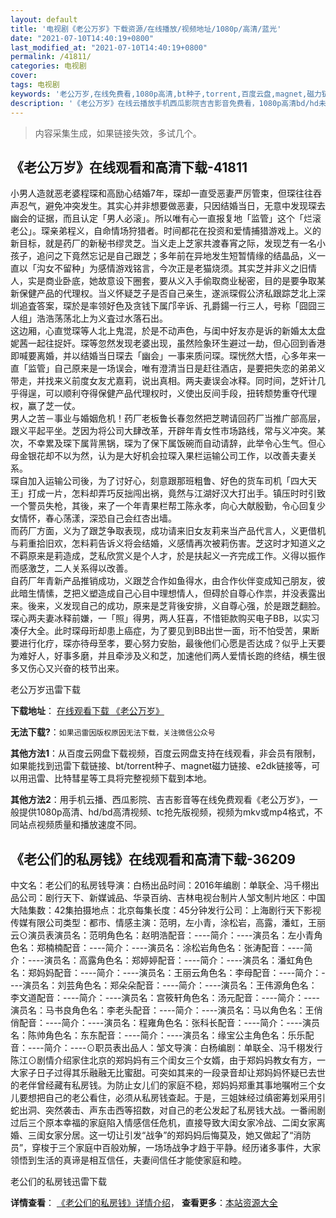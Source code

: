 ```yaml
---
layout: default
title: '电视剧《老公万岁》下载资源/在线播放/视频地址/1080p/高清/蓝光'
date: "2021-07-10T14:40:19+0800"
last_modified_at: "2021-07-10T14:40:19+0800"
permalink: /41811/
categories: 电视剧
cover:
tags: 电视剧
keywords: '老公万岁,在线免费看,1080p高清,bt种子,torrent,百度云盘,magnet,磁力链,迅雷下载资源'
description: '《老公万岁》在线云播放手机西瓜影院吉吉影音免费看，1080p高清bd/hd未删减完整版和tc抢先枪版，mkv/mp4格式，附带bt/torrent种子、magnet/磁力链、百度云盘、网盘资源迅雷下载链接'
---
```


>内容采集生成，如果链接失效，多试几个。


## 《老公万岁》在线观看和高清下载-41811

小男人造就恶老婆程琛和高励心结婚7年，琛却一直受恶妻严厉管束，但琛往往吞声忍气，避免冲突发生。其实心并非想要做恶妻，只因结婚当日，无意中发现琛去幽会的证据，而且认定「男人必滚」。所以唯有心一直报复地「监管」这个「烂滚老公」。琛亲弟程义，自命情场狩猎者。时间都花在投资和爱情捕猎游戏上。义的新目标，就是药厂的新秘书缪灵芝。当义走上芝家共渡春宵之际，发现芝有一名小孩子，追问之下竟然忘记是自己跟芝；多年前在异地发生短暂情缘的结晶品，义一直以「沟女不留种」为感情游戏铭言，今次正是老猫烧须。其实芝并非义之旧情人，实是商业卧底，她故意设下圈套，要从义入手偷取商业秘密，目的是要争取某新保健产品的代理权。当义怀疑芝子是否自己亲生，遂派琛假公济私跟踪芝北上深圳追査答案，琛於是率领好色及贪钱下属邝辛诉、孔爵鍚一行三人，号称「囧囧三人组」浩浩荡荡北上为义査过水落石出。<br />这边厢，心直觉琛等人北上鬼混，於是不动声色，与闺中好友亦是诉的新婚太太盘妮茜一起往捉奸。琛等忽然发现老婆出现，虽然险象环生避过一劫，但心回到香港即喊要离婚，并以结婚当日琛去「幽会」一事来质问琛。琛恍然大悟，心多年来一直「监管」自己原来是一场误会，唯有澄清当日是赶往酒店，是要把失恋的弟弟义带走，并找来义前度女友尤嘉莉，说出真相。两夫妻误会冰释。同时间，芝奸计几乎得逞，可以顺利夺得保健产品代理权时，义使出反间手段，扭转颓势重夺代理权，赢了芝一仗。<br />男人之苦－事业与婚姻危机！药厂老板鲁长春忽然把芝聘请回药厂当推广部高层，跟义平起平坐。芝因为将公司大肆改革，开辟年青女性市场路线，常与义冲突。某次，不幸累及琛下属背黑锅，琛为了保下属饭碗而自动请辞，此举令心生气。但心母金银花却不以为然，认为是大好机会拉琛入果栏运输公司工作，以改善夫妻关系。<br />琛自加入运输公司後，为了讨好心，刻意跟那班粗鲁、好色的货车司机「四大天王」打成一片，怎料却弄巧反拙闯出祸，竟然与江湖好汉大打出手。镇压时时引致一个警员失枪，其後，来了一个年青果栏帮工陈永孝，向心大献殷勤，令心回复少女情怀，春心荡漾，深恐自己会红杏出墙。<br />而药厂方面，义为了跟芝争取表现，成功请来旧女友莉来当产品代言人，义更借机与莉重拾旧欢，怎料莉告诉义将会结婚，义感情再次被莉伤害。芝这时才知道义之不羁原来是莉造成，芝私欣赏义是个人才，於是扶起义一齐完成工作。义得以振作而感激芝，二人关系得以改善。<br />自药厂年青新产品推销成功，义跟芝合作如鱼得水，由合作伙伴变成知己朋友，彼此暗生情愫，芝把义塑造成自己心目中理想情人，但碍於自尊心作祟，并没表露出来。後来，义发现自己的成功，原来是芝背後安排，义自尊心强，於是跟芝翻脸。琛心两夫妻冰释前嫌，一「照」得男，两人狂喜，不惜钜款购买电子BB，以实习凑仔大全。此时琛母珩却患上癌症，为了要见到BB出世一面，珩不怕受苦，果断要进行化疗，琛亦待母至孝，要心努力安胎，最後他们心愿是否达成？似乎上天要为难好人，好事多磨，并且牵涉及义和芝，加速他们两人爱情长跑的终结，横生很多又伤心又兴奋的枝节出来。


老公万岁迅雷下载

**下载地址**： [在线观看下载 《老公万岁》](https://www.993dy.com//vod-detail-id-10451.html) 


**无法下载?**：`如果迅雷因版权原因无法下载，关注微信公众号 `

**其他方法1**：从百度云网盘下载视频，百度云网盘支持在线观看，非会员有限制，如果能找到迅雷下载链接、bt/torrent种子、magnet磁力链接、e2dk链接等，可以用迅雷、比特彗星等工具将完整视频下载到本地。

**其他方法2**：用手机云播、西瓜影院、吉吉影音等在线免费观看《老公万岁》，一般提供1080p高清、hd/bd高清视频、tc抢先版视频，视频为mkv或mp4格式，不同站点视频质量和播放速度不同。


## 《老公们的私房钱》在线观看和高清下载-36209

中文名：老公们的私房钱导演：白杨出品时间：2016年编剧：单联全、冯千栩出品公司：剧行天下、新媒诚品、华录百纳、吉林电视台制片人邹文制片地区：中国大陆集数：42集拍摄地点：北京每集长度：45分钟发行公司：上海剧行天下影视传媒有限公司类型：都市、情感主演：范明，左小青，涂松岩，高露，潘虹，王丽云⊙演员表演员名：范明角色名：赵明浩配音：----简介：----演员名：左小青角色名：郑楠楠配音：----简介：----演员名：涂松岩角色名：张涛配音：----简介：----演员名：高露角色名：郑婷婷配音：----简介：----演员名：潘虹角色名：郑妈妈配音：----简介：----演员名：王丽云角色名：李母配音：----简介：----演员名：刘芸角色名：郑朵朵配音：----简介：----演员名：王伟源角色名：李文道配音：----简介：----演员名：宫筱轩角色名：汤元配音：----简介：----演员名：马书良角色名：李老头配音：----简介：----演员名：马以角色名：王俏俏配音：----简介：----演员名：程雍角色名：张科长配音：----简介：----演员名：陈帅角色名：东东配音：----简介：----演员名：缘宝公主角色名：乐乐配音：----简介：----⊙职员表出品人：邹文导演：白杨编剧：单联全、冯千栩发行陈江⊙剧情介绍家住北京的郑妈妈有三个闺女三个女婿，由于郑妈妈教女有方，一大家子日子过得其乐融融无比蜜甜。可突如其来的一段录音却让郑妈妈怀疑已去世的老伴曾经藏有私房钱。为防止女儿们的家庭不稳，郑妈妈郑重其事地嘱咐三个女儿要想把自己的老公看住，必须从私房钱查起。于是，三姐妹经过缜密筹划采用引蛇出洞、突然袭击、声东击西等招数，对自己的老公发起了私房钱大战。一番闹剧过后三个原本幸福的家庭陷入情感信任危机，直接导致大闺女家冷战、二闺女家离婚、三闺女家分居。这一切让引发“战争”的郑妈妈后悔莫及，她又做起了“消防员”，穿梭于三个家庭中百般劝解，一场场战争才趋于平静。经历诸多事件，大家领悟到生活的真谛是相互信任，夫妻间信任才能使家庭和睦。


老公们的私房钱迅雷下载

**详情查看**： [《老公们的私房钱》详情介绍](/movie/36209/)， **查看更多**：[本站资源大全](/movie/t/all/)

